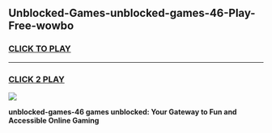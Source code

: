 
## Unblocked-Games-unblocked-games-46-Play-Free-wowbo
<h3>
<a href="https://premium76.site?title=unblocked-games-46&ref=09A">CLICK TO PLAY</a></h3>
<hr>

<h3>
<a href="https://premium76.site?title=unblocked-games-46&ref=09A">CLICK 2 PLAY</a>
  
</h3>

<a href="https://premium76.site?title=unblocked-games-46&ref=09A"><img src="https://clearcache.store/games.png"></a>


**unblocked-games-46 games unblocked: Your Gateway to Fun and Accessible Online Gaming**

